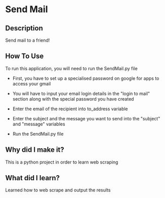 # Send Mail
 
## Description

Send mail to a friend!

## How To Use

To run this application, you will need to run the SendMail.py file

* First, you have to set up a specialised password on google for apps to access your gmail

* You will have to input your email login details in the "login to mail" section along with the special password you have created

* Enter the email of the recipient into to_address variable

* Enter the subject and the message you want to send into the "subject" and "message" variables

* Run the SendMail.py file

## Why did I make it?

This is a python project in order to learn web scraping

## What did I learn?

Learned how to web scrape and output the results